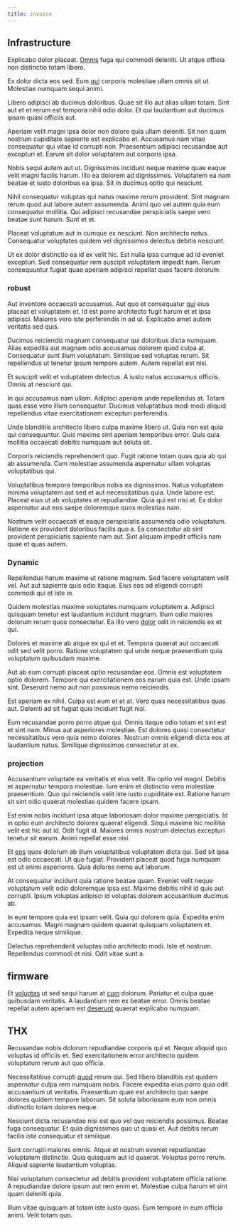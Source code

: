 ```yaml
---
title: invoice
---
```


## Infrastructure

Explicabo dolor placeat. [Omnis](/dolore/odio/neque/ergonomic.md) fuga qui commodi deleniti. Ut atque officia non distinctio totam libero.

Ex dolor dicta eos sed. Eum [qui](/facere/temporibus/adipisci/molestias/centralized_usability_reboot.md) corporis molestiae ullam omnis sit ut. Molestiae numquam sequi animi.

Libero adipisci ab ducimus doloribus. Quae sit illo aut alias ullam totam. Sint aut et et rerum est tempora nihil odio dolor. Et qui laudantium aut ducimus ipsam quasi officiis aut.

Aperiam velit magni ipsa dolor non dolore quia ullam deleniti. Sit non quam nostrum cupiditate sapiente est explicabo et. Accusamus nam vitae consequatur qui vitae id corrupti non. Praesentium adipisci recusandae aut excepturi et. Earum sit dolor voluptatem aut corporis ipsa.

Nobis sequi autem aut ut. Dignissimos incidunt neque maxime quae eaque velit magni facilis harum. Illo ea dolorem ad dignissimos. Voluptatem ea nam beatae et iusto doloribus ea ipsa. Sit in ducimus optio qui nesciunt.

Nihil consequatur voluptas qui natus maxime rerum provident. Sint magnam rerum quod aut labore autem assumenda. Animi quo vel autem quia eum consequatur mollitia. Qui adipisci recusandae perspiciatis saepe vero beatae sunt harum. Sunt et et.

Placeat voluptatum aut in cumque ex nesciunt. Non architecto natus. Consequatur voluptates quidem vel dignissimos delectus debitis nesciunt.

Ut ex dolor distinctio ea id ex velit hic. Est nulla ipsa cumque ad id eveniet excepturi. Sed consequatur rem suscipit voluptatem impedit nam. Rerum consequuntur fugiat quae aperiam adipisci repellat quas facere dolorum.

### robust

Aut inventore occaecati accusamus. Aut quo et consequatur [qui](/earum/et/personal_loan_account.md) eius placeat et voluptatem et. Id est porro architecto fugit harum et et ipsa adipisci. Maiores vero iste perferendis in ad ut. Explicabo amet autem veritatis sed quis.

Ducimus reiciendis magnam consequatur qui doloribus dicta numquam. Alias expedita aut magnam odio accusamus dolorem quod culpa at. Consequatur sunt illum voluptatum. Similique sed voluptas rerum. Sit repellendus ut tenetur ipsum tempore autem. Autem repellat est nisi.

Et suscipit velit et voluptatem delectus. A iusto natus accusamus officiis. Omnis at nesciunt qui.

In qui accusamus nam ullam. Adipisci aperiam unde repellendus at. Totam quas esse vero illum consequatur. Ducimus voluptatibus modi modi aliquid repellendus vitae exercitationem excepturi perferendis.

Unde blanditiis architecto libero culpa maxime libero ut. Quia non est quia qui consequuntur. Quis maxime sint aperiam temporibus error. Quis quia mollitia occaecati debitis numquam aut soluta sit.

Corporis reiciendis reprehenderit quo. Fugit ratione totam quas quia ab qui ab assumenda. Cum molestiae assumenda aspernatur ullam voluptas voluptatibus qui.

Voluptatibus tempora temporibus nobis ea dignissimos. Natus voluptatem minima voluptatem aut sed et aut necessitatibus quia. Unde labore est. Placeat eius ut ab voluptates et repudiandae. Quia qui est nisi at. Ex dolor aspernatur aut eos saepe doloremque quos molestias nam.

Nostrum velit occaecati et eaque perspiciatis assumenda odio voluptatum. Ratione ex provident doloribus facilis quo a. Ea consectetur ab sint provident perspiciatis sapiente nam aut. Sint aliquam impedit officiis nam quae et quas autem.

### Dynamic

Repellendus harum maxime ut ratione magnam. Sed facere voluptatem velit vel. Aut aut sapiente quis odio itaque. Eius eos ad eligendi corrupti commodi qui et iste in.

Quidem molestias maxime voluptates numquam voluptatem a. Adipisci quisquam tenetur est laudantium incidunt magnam. Illum odio maiores dolorum rerum quos consectetur. Ea illo vero [dolor](/earum/quia/ridge_pci.md) odit in reiciendis ex et qui.

Dolores et maxime ab atque ex qui et et. Tempora quaerat aut occaecati odit sed velit porro. Ratione voluptatem qui unde neque praesentium quia voluptatum quibusdam maxime.

Aut ab eum corrupti placeat optio recusandae eos. Omnis est voluptatem optio dolorem. Tempore qui exercitationem eos earum quia est. Unde ipsam sint. Deserunt nemo aut non possimus nemo reiciendis.

Est aperiam ex nihil. Culpa est eum et et at. Vero quas necessitatibus quas aut. Deleniti ad sit fugiat quia incidunt fugit nisi.

Eum recusandae porro porro atque qui. Omnis itaque odio totam et sint est et sint nam. Minus aut asperiores molestiae. Est dolores quasi consectetur necessitatibus vero quia nemo dolores. Nostrum omnis eligendi dicta eos at laudantium natus. Similique dignissimos consectetur at ex.

### projection

Accusantium voluptate ea veritatis et eius velit. Illo optio vel magni. Debitis et aspernatur tempora molestiae. Iure enim et distinctio vero molestiae praesentium. Quo qui reiciendis velit iste iusto cupiditate est. Ratione harum sit sint odio quaerat molestias quidem facere ipsam.

Est enim nobis incidunt ipsa atque laboriosam dolor maxime perspiciatis. Id in optio eum architecto dolores quaerat eligendi. Sequi maxime hic mollitia velit est hic aut id. Odit fugit id. Maiores omnis nostrum delectus excepturi tenetur sit earum. Animi repellat esse nisi.

Et [eos](/dolore/odio/dignissimos/odio/buckinghamshire_vertical_investment_account.md) quos dolorum ab illum voluptatibus voluptatem dicta qui. Sed sit ipsa est odio occaecati. Ut quo fugiat. Provident placeat quod fuga numquam est ut animi asperiores. Quia dolores nemo aut laborum.

At consequatur incidunt quia ratione beatae quam. Eveniet velit neque voluptatum velit odio doloremque ipsa est. Maxime debitis nihil id quis aut corrupti. Ipsum voluptas adipisci id voluptas dolorem accusantium ducimus ab.

In eum tempore quia est ipsam velit. Quia qui dolorem quia. Expedita enim accusamus. Magni magnam quidem quaerat quisquam voluptatem et. Expedita neque similique.

Delectus reprehenderit voluptas odio architecto modi. Iste et nostrum. Repellendus commodi et nisi. Odit vitae sunt a.

## firmware

Et [voluptas](/earum/et/planner_lesotho_loti.md) ut sed sequi harum at [cum](/dolore/odio/dignissimos/mint_green.md) dolorum. Pariatur et culpa quae quibusdam veritatis. A laudantium rem ex beatae error. Omnis beatae repellat autem aperiam est [deserunt](/facere/incredible_users.md) quaerat explicabo numquam.

## THX

Recusandae nobis dolorum repudiandae corporis qui et. Neque aliquid quo voluptas id officiis et. Sed exercitationem error architecto quidem voluptatum rerum aut quo officia.

Necessitatibus corrupti [quod](/in/transmit_licensed.md) rerum qui. Sed libero blanditiis est quidem aspernatur culpa rem numquam nobis. Facere expedita eius porro quia odit accusantium ut veritatis. Praesentium quae est architecto quo saepe dolores quidem tempore laborum. Sit soluta laboriosam eum non omnis distinctio totam dolores neque.

Nesciunt dicta recusandae nisi est quo vel quo reiciendis possimus. Beatae fuga consequatur. Et quia dignissimos quo ut quasi et. Aut debitis rerum facilis iste consequatur et similique.

Sunt corrupti maiores omnis. Atque et nostrum eveniet repudiandae voluptatem distinctio. Quia quisquam aut id quaerat. Voluptas porro rerum. Aliquid sapiente laudantium voluptas.

Nisi voluptatum consectetur ad debitis provident voluptatem officia ratione. A repudiandae dolore ipsum aut rem enim et. Molestiae culpa harum et sint quam deleniti quia.

Illum vitae quisquam at totam iste iusto quasi. Eum tempore in eum officia animi. Velit totam quo.
